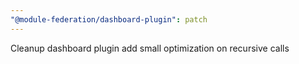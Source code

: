 ```yaml
---
"@module-federation/dashboard-plugin": patch
---
```


Cleanup dashboard plugin add small optimization on recursive calls
